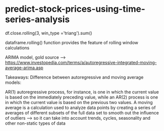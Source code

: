 # predict-stock-prices-using-time-series-analysis

df.close.rolling(3, win_type ='triang').sum()

dataframe.rolling() function provides the feature of rolling window calculations


ARIMA model, gold source --> https://www.investopedia.com/terms/a/autoregressive-integrated-moving-average-arima.asp

Takeaways:
Difference between autoregressive and moving average models:
  
  AR(1) autoregressive process, for instance, is one in which the current value is based on the immediately preceding value, while an AR(2) process is one in which the current      value is based on the previous two values. A moving average is a calculation used to analyze data points by creating a series of averages of different subsets of the full data    set to smooth out the influence of outliers --> so it can take into account trends, cycles, seasonality and other non-static types of data
